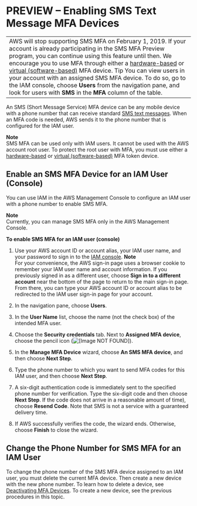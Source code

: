 # PREVIEW – Enabling SMS Text Message MFA Devices<a name="id_credentials_mfa_enable_sms"></a>


|  | 
| --- |
|   AWS will stop supporting SMS MFA on February 1, 2019\. If your account is already participating in the SMS MFA Preview program, you can continue using this feature until then\. We encourage you to use MFA through either a [hardware\-based](id_credentials_mfa_enable_physical.md) or [virtual \(software\-based\)](id_credentials_mfa_enable_virtual.md) MFA device\.  Tip You can view users in your account with an assigned SMS MFA device\. To do so, go to the IAM console, choose **Users** from the navigation pane, and look for users with **SMS** in the **MFA** column of the table\.   | 

An SMS \(Short Message Service\) MFA device can be any mobile device with a phone number that can receive standard [SMS text messages](http://wikipedia.org/wiki/Short_Message_Service)\. When an MFA code is needed, AWS sends it to the phone number that is configured for the IAM user\. 

**Note**  
SMS MFA can be used only with IAM users\. It cannot be used with the AWS account root user\. To protect the root user with MFA, you must use either a [hardware\-based](id_credentials_mfa_enable_physical.md) or [virtual \(software\-based\)](id_credentials_mfa_enable_virtual.md) MFA token device\.

## Enable an SMS MFA Device for an IAM User \(Console\)<a name="enable-sms-mfa-console"></a>

You can use IAM in the AWS Management Console to configure an IAM user with a phone number to enable SMS MFA\.

**Note**  
Currently, you can manage SMS MFA only in the AWS Management Console\.

**To enable SMS MFA for an IAM user \(console\)**

1. Use your AWS account ID or account alias, your IAM user name, and your password to sign in to the [IAM console](https://console.aws.amazon.com/iam)\.
**Note**  
For your convenience, the AWS sign\-in page uses a browser cookie to remember your IAM user name and account information\. If you previously signed in as a different user, choose **Sign in to a different account** near the bottom of the page to return to the main sign\-in page\. From there, you can type your AWS account ID or account alias to be redirected to the IAM user sign\-in page for your account\.

1. In the navigation pane, choose **Users**\.

1. In the **User Name** list, choose the name \(not the check box\) of the intended MFA user\.

1. Choose the **Security credentials** tab\. Next to **Assigned MFA device**, choose the pencil icon \(![\[Image NOT FOUND\]](http://docs.aws.amazon.com/IAM/latest/UserGuide/images/pencil_edit_icon.png)\)\.

1. In the **Manage MFA Device** wizard, choose **An SMS MFA device**, and then choose **Next Step**\.

1. Type the phone number to which you want to send MFA codes for this IAM user, and then choose **Next Step**\.

1. A six\-digit authentication code is immediately sent to the specified phone number for verification\. Type the six\-digit code and then choose **Next Step**\. If the code does not arrive in a reasonable amount of time\), choose **Resend Code**\. Note that SMS is not a service with a guaranteed delivery time\.

1. If AWS successfully verifies the code, the wizard ends\. Otherwise, choose **Finish** to close the wizard\.

## Change the Phone Number for SMS MFA for an IAM User<a name="change-sms-mfa-phone-number"></a>

To change the phone number of the SMS MFA device assigned to an IAM user, you must delete the current MFA device\. Then create a new device with the new phone number\. To learn how to delete a device, see [Deactivating MFA Devices](id_credentials_mfa_disable.md)\. To create a new device, see the previous procedures in this topic\.